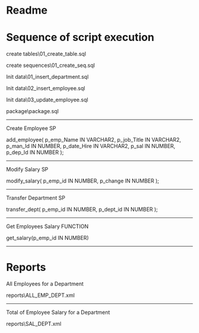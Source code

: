 # Readme

Sequence of script execution
============================================
create tables\01_create_table.sql

create sequences\01_create_seq.sql

Init data\01_insert_department.sql

Init data\02_insert_employee.sql

Init data\03_update_employee.sql

package\package.sql

--------------------------------------------
Create Employee SP

add_employee(
p_emp_Name IN VARCHAR2,
p_job_Title IN VARCHAR2,
p_man_Id IN NUMBER,
p_date_Hire IN VARCHAR2,
p_sal IN NUMBER,
p_dep_Id IN NUMBER
);

--------------------------------------------
Modify Salary SP

modify_salary(
p_emp_id IN NUMBER,
p_change IN NUMBER
);

--------------------------------------------
Transfer Department SP

transfer_dept(
p_emp_id IN NUMBER,
p_dept_id IN NUMBER
);

--------------------------------------------
Get Employees Salary FUNCTION

get_salary(p_emp_id IN NUMBER)


--------------------------------------------
Reports
============================================
All Employees for a Department

reports\ALL_EMP_DEPT.xml

--------------------------------------------
Total of Employee Salary for a Department

reports\SAL_DEPT.xml

